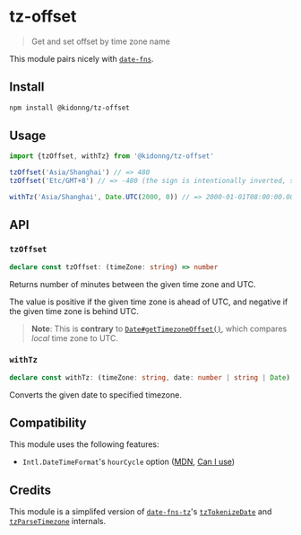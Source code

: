 # tz-offset

> Get and set offset by time zone name

This module pairs nicely with [`date-fns`](https://github.com/date-fns/date-fns).

## Install

```sh
npm install @kidonng/tz-offset
```

## Usage

```js
import {tzOffset, withTz} from '@kidonng/tz-offset'

tzOffset('Asia/Shanghai') // => 480
tzOffset('Etc/GMT+8') // => -480 (the sign is intentionally inverted, see https://en.wikipedia.org/wiki/Tz_database#Area)

withTz('Asia/Shanghai', Date.UTC(2000, 0)) // => 2000-01-01T08:00:00.000Z
```

## API

### `tzOffset`

```ts
declare const tzOffset: (timeZone: string) => number
```

Returns number of minutes between the given time zone and UTC.

The value is positive if the given time zone is ahead of UTC, and negative if the given time zone is behind UTC.

> **Note**: This is **contrary** to [`Date#getTimezoneOffset()`](https://developer.mozilla.org/docs/Web/JavaScript/Reference/Global_Objects/Date/getTimezoneOffset#negative_values_and_positive_values), which compares _local_ time zone to UTC.

### `withTz`

<!-- prettier-ignore -->
```ts
declare const withTz: (timeZone: string, date: number | string | Date) => Date
```

Converts the given date to specified timezone.

## Compatibility

This module uses the following features:

- `Intl.DateTimeFormat`'s `hourCycle` option ([MDN](https://developer.mozilla.org/docs/Web/JavaScript/Reference/Global_Objects/Intl/DateTimeFormat/DateTimeFormat#hourcycle), [Can I use](https://caniuse.com/mdn-javascript_builtins_intl_datetimeformat_datetimeformat_options_parameter_options_hourcycle_parameter))

## Credits

This module is a simplifed version of [`date-fns-tz`](https://github.com/marnusw/date-fns-tz)'s [`tzTokenizeDate`](https://github.com/marnusw/date-fns-tz/blob/0577249fb6c47ad7b6a84826e90d976dac9ab52e/src/_lib/tzTokenizeDate/index.js#L79-L88) and [`tzParseTimezone`](https://github.com/marnusw/date-fns-tz/blob/0577249fb6c47ad7b6a84826e90d976dac9ab52e/src/_lib/tzParseTimezone/index.js#L88-L97) internals.
